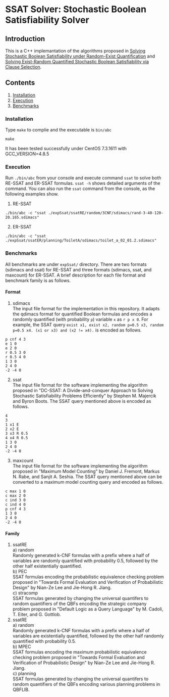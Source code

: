 # SSAT Solver: Stochastic Boolean Satisfiability Solver

## Introduction
This is a C++ implemantation of the algorithms proposed in [Solving Stochastic Boolean Satisfiability under Random-Exist Quantification](https://www.ijcai.org/proceedings/2017/0096.pdf) and [Solving Exist-Random Quantified Stochastic Boolean Satisfiability via Clause Selection](https://www.ijcai.org/proceedings/2018/0186.pdf).

## Contents
1. [Installation](#installation)
2. [Execution](#execution)
3. [Benchmarks](#benchmarks)

### Installation
Type `make` to complie and the executable is `bin/abc`
```
make
```
It has been tested successfully under CentOS 7.3.1611 with GCC\_VERSION=4.8.5

### Execution
Run `./bin/abc` from your console and execute command `ssat` to solve both RE-SSAT and ER-SSAT formulas. `ssat -h` shows detailed arguments of the command.
You can also run the `ssat` command from the console, as the following examples show.

1. RE-SSAT
```
./bin/abc -c "ssat ./expSsat/ssatRE/random/3CNF/sdimacs/rand-3-40-120-20.165.sdimacs"
```

2. ER-SSAT
```
./bin/abc -c "ssat ./expSsat/ssatER/planning/ToiletA/sdimacs/toilet_a_02_01.2.sdimacs"
```

### Benchmarks
All benchmarks are under `expSsat/` directory. There are two formats (sdimacs and ssat) for RE-SSAT and three formats (sdimacs, ssat, and maxcount) for ER-SSAT. A brief description for each file format and benchmark family is as follows.
#### Format
1. sdimacs  
The input file format for the implementation in this repository. It adapts the qdimacs format for quantified Boolean formulas and encodes a randomly quantified (with probability `p`) variable `x` as `r p x 0`. For example, the SSAT query `exist x1, exist x2, random p=0.5 x3, random p=0.5 x4. (x1 or x3) and (x2 != x4).` is encoded as follows.
```
p cnf 4 3
e 1 0
e 2 0
r 0.5 3 0
r 0.5 4 0
1 3 0
2 4 0
-2 -4 0
```
2. ssat  
The input file format for the software implementing the algorithm proposed in "DC-SSAT: A Divide-and-conquer Approach to Solving Stochastic Satisfiability Problems Efficiently" by Stephen M. Majercik and Byron Boots. The SSAT query mentioned above is encoded as follows.
```
4
3
1 x1 E
2 x2 E
3 x3 R 0.5
4 x4 R 0.5
1 3 0
2 4 0
-2 -4 0
```
3. maxcount   
The input file format for the software implementing the algorithm proposed in "Maximum Model Counting" by Daniel J. Fremont, Markus N. Rabe, and Sanjit A. Seshia. The SSAT query mentioned above can be converted to a maximum model counting query and encoded as follows.
```
c max 1 0
c max 2 0
c ind 3 0
c ind 4 0
p cnf 4 3
1 3 0
2 4 0
-2 -4 0
```
#### Family
1. ssatRE  
a) random  
Randomly generated k-CNF formulas with a prefix where a half of variables are randomly quantified with probability 0.5, followed by the other half existentially quantified.  
b) PEC  
SSAT formulas encoding the probabilistic equivalence checking problem proposed in "Towards Formal Evaluation and Verification of Probabilistic Design" by Nian-Ze Lee and Jie-Hong R. Jiang.  
c) stracomp  
SSAT formulas generated by changing the universal quantifers to random quantifiers of the QBFs encoding the strategic company problem proposed in "Default Logic as a Query Language" by M. Cadoli, T. Eiter, and G. Gottlob.  
2. ssatRE  
a) random  
Randomly generated k-CNF formulas with a prefix where a half of variables are existentially quantified, followed by the other half randomly quantified with probability 0.5.  
b) MPEC  
SSAT formulas encoding the maximum probabilistic equivalence checking problem proposed in "Towards Formal Evaluation and Verification of Probabilistic Design" by Nian-Ze Lee and Jie-Hong R. Jiang.  
c) planning  
SSAT formulas generated by changing the universal quantifers to random quantifiers of the QBFs encoding various planning problems in QBFLIB.  
